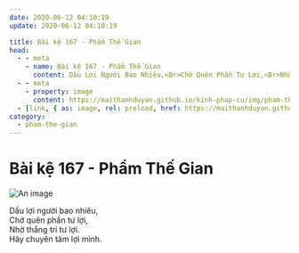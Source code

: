 ```yaml
---
date: 2020-06-12 04:10:19
update: 2020-06-12 04:10:19

title: Bài kệ 167 - Phẩm Thế Gian
head:
  - - meta
    - name: Bài kệ 167 - Phẩm Thế Gian
      content: Dầu Lợi Người Bao Nhiêu,<Br>Chớ Quên Phần Tư Lợi,<Br>Nhờ Thắng Trí Tư Lợi.<Br>Hãy Chuyên Tâm Lợi Mình.<Br>
  - - meta
    - property: image
      content: https://maithanhduyan.github.io/kinh-phap-cu/img/pham-the-gian/pham-the-gian-167.jpg
  - [link, { as: image, rel: preload, href: https://maithanhduyan.github.io/kinh-phap-cu/img/pham-the-gian/pham-the-gian-167.jpg }]
category:
  - pham-the-gian
---
```


# Bài kệ 167 - Phẩm Thế Gian

![An image](/img/pham-the-gian/pham-the-gian-167.jpg)

Dầu lợi người bao nhiêu,<br>Chớ quên phần tư lợi,<br>Nhờ thắng trí tư lợi.<br>Hãy chuyên tâm lợi mình.<br>

